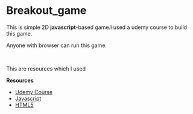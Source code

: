 # Breakout_game
This is simple 2D **javascript**-based game.I used a udemy course to build this game.

Anyone with browser can run this game.

<br>

This are resources which I used

**Resources**
* [Udemy Course](https://www.udemy.com/javascript-game-development-create-your-own-breakout-game/)
* [Javascript](https://developer.mozilla.org/en-US/docs/Web/JavaScript)
* [HTML5](https://developer.mozilla.org/en/docs/Web/Guide/HTML/HTML5)
